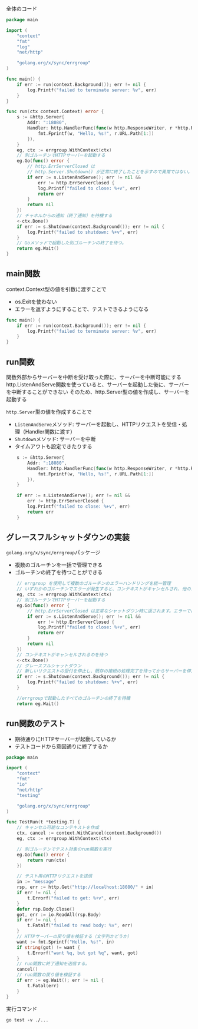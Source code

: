 全体のコード

```go
package main

import (
	"context"
	"fmt"
	"log"
	"net/http"

	"golang.org/x/sync/errgroup"
)

func main() {
	if err := run(context.Background()); err != nil {
		log.Printf("failed to terminate server: %v", err)
	}
}

func run(ctx context.Context) error {
	s := &http.Server{
		Addr: ":18080",
		Handler: http.HandlerFunc(func(w http.ResponseWriter, r *http.Request) {
			fmt.Fprintf(w, "Hello, %s!", r.URL.Path[1:])
		}),
	}
	eg, ctx := errgroup.WithContext(ctx)
	// 別ゴルーチンでHTTPサーバーを起動する
	eg.Go(func() error {
		// http.ErrServerClosed は
		// http.Server.Shutdown() が正常に終了したことを示すので異常ではない。
		if err := s.ListenAndServe(); err != nil &&
			err != http.ErrServerClosed {
			log.Printf("failed to close: %+v", err)
			return err
		}
		return nil
	})
	// チャネルからの通知（終了通知）を待機する
	<-ctx.Done()
	if err := s.Shutdown(context.Background()); err != nil {
		log.Printf("failed to shutdown: %+v", err)
	}
	// Goメソッドで起動した別ゴルーチンの終了を待つ。
	return eg.Wait()
}

```




## main関数
context.Context型の値を引数に渡すことで
- os.Exitを使わない
- エラーを返すようにすることで、テストできるようになる

```go
func main() {
	if err := run(context.Background()); err != nil {
		log.Printf("failed to terminate server: %v", err)
	}
}
```

## run関数
関数外部からサーバーを中断を受け取った際に、サーバーを中断可能にする
http.ListenAndServe関数を使っていると、サーバーを起動した後に、サーバーを中断することができない
そのため、http.Server型の値を作成し、サーバーを起動する

`http.Server`型の値を作成することで
- `ListenAndServe`メソッド: サーバーを起動し、HTTPリクエストを受信・処理（Handler関数に渡す）
- `Shutdown`メソッド: サーバーを中断
- タイムアウトも設定できたりする


```go
	s := &http.Server{
		Addr: ":18080",
		Handler: http.HandlerFunc(func(w http.ResponseWriter, r *http.Request) {
			fmt.Fprintf(w, "Hello, %s!", r.URL.Path[1:])
		}),
	}

    if err := s.ListenAndServe(); err != nil &&
        err != http.ErrServerClosed {
        log.Printf("failed to close: %+v", err)
        return err
    }

```



## グレースフルシャットダウンの実装
`golang.org/x/sync/errgroup`パッケージ
- 複数のゴルーチンを一括で管理できる
- ゴルーチンの終了を待つことができる

```go
    // errgroup を使用して複数のゴルーチンのエラーハンドリングを統一管理
    // いずれかのゴルーチンでエラーが発生すると、コンテキストがキャンセルされ、他のゴルーチンにも停止信号が送られます
	eg, ctx := errgroup.WithContext(ctx)
	// 別ゴルーチンでHTTPサーバーを起動する
	eg.Go(func() error {
		// http.ErrServerClosed は正常なシャットダウン時に返されます。エラーではありません。
		if err := s.ListenAndServe(); err != nil &&
			err != http.ErrServerClosed {
			log.Printf("failed to close: %+v", err)
			return err
		}
		return nil
	})
	// コンテキストがキャンセルされるのを待つ
	<-ctx.Done()
    // グレースフルシャットダウン
    // 新しいリクエストの受付を停止し、既存の接続の処理完了を待ってからサーバーを停止
	if err := s.Shutdown(context.Background()); err != nil {
		log.Printf("failed to shutdown: %+v", err)
	}

    //errgroupで起動したすべてのゴルーチンの終了を待機
	return eg.Wait()
```


## run関数のテスト
- 期待通りにHTTPサーバーが起動しているか
- テストコードから意図通りに終了するか
```go
package main

import (
	"context"
	"fmt"
	"io"
	"net/http"
	"testing"

	"golang.org/x/sync/errgroup"
)

func TestRun(t *testing.T) {
    // キャンセル可能なコンテキストを作成
	ctx, cancel := context.WithCancel(context.Background())
	eg, ctx := errgroup.WithContext(ctx)

    // 別ゴルーチンでテスト対象のrun関数を実行
	eg.Go(func() error {
		return run(ctx)
	})

    // テスト用のHTTPリクエストを送信
	in := "message"
	rsp, err := http.Get("http://localhost:18080/" + in)
	if err != nil {
		t.Errorf("failed to get: %+v", err)
	}
	defer rsp.Body.Close()
	got, err := io.ReadAll(rsp.Body)
	if err != nil {
		t.Fatalf("failed to read body: %v", err)
	}
	// HTTPサーバーの戻り値を検証する（文字列かどうか）
	want := fmt.Sprintf("Hello, %s!", in)
	if string(got) != want {
		t.Errorf("want %q, but got %q", want, got)
	}
	// run関数に終了通知を送信する。
	cancel()
	// run関数の戻り値を検証する
	if err := eg.Wait(); err != nil {
		t.Fatal(err)
	}
}
```

実行コマンド
```
go test -v ./...
```
